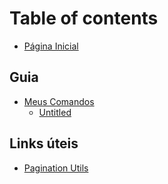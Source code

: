 # Table of contents

* [Página Inicial](README.md)

## Guia

* [Meus Comandos](guia/meus-comandos/README.md)
  * [Untitled](guia/meus-comandos/untitled.md)

## Links úteis

* [Pagination Utils](https://github.com/ygimenez/Pagination-Utils)

